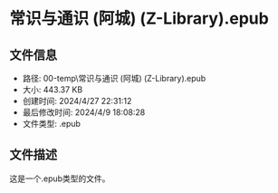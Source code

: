 ﻿# 常识与通识 (阿城) (Z-Library).epub

## 文件信息
- 路径: 00-temp\常识与通识 (阿城) (Z-Library).epub
- 大小: 443.37 KB
- 创建时间: 2024/4/27 22:31:12
- 最后修改时间: 2024/4/9 18:08:28
- 文件类型: .epub

## 文件描述
这是一个.epub类型的文件。

